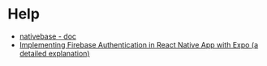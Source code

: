 # Help

- [nativebase - doc](https://docs.nativebase.io/)
- [Implementing Firebase Authentication in React Native App with Expo (a detailed explanation)](https://medium.com/@adityasinghrathore360/implementing-firebase-authentication-in-react-native-app-with-expo-a-detailed-explanation-cea4d1113501)
